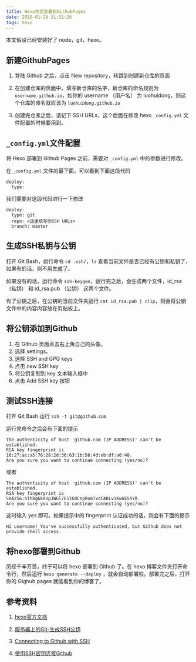 ```yaml
---
title: Hexo免密部署到GithubPages
date: 2018-01-28 21:51:26
tags: hexo
---
```


本文假设已经安装好了 node，git，hexo。

## 新建GithubPages

1. 登陆 Github 之后，点击 New repository，转跳到创建新仓库的页面

2. 在创建仓库的页面中，填写新仓库的名字，新仓库的命名规则为 `username.github.io`，如你的 username （用户名） 为 luohuidong，则这个仓库的命名就应该为 `luohuidong.github.io`

3. 创建完仓库之后，请记下 SSH URLs，这个后面在修改 hexo `_config.yml` 文件配置的时候要用到。

## `_config.yml`文件配置

将 Hexo 部署到 Github Pages 之前，需要对 `_config.yml` 中的参数进行修改。

在 `_config.yml` 文件的最下面，可以看到下面这段代码

```
deploy:
  type:
```

我们需要对这段代码进行一下修改

```
deploy:
  type: git
  repo: <这里填写你SSH URLs>
  branch: master
```

## 生成SSH私钥与公钥

打开 Git Bash，运行命令 `cd .ssh/`，`ls` 查看当前文件是否已经有公钥和私钥了，如果有的话，则不用生成了。

如果没有的话，运行命令 `ssh-keygen`，运行完之后，会生成两个文件，id_rsa （私钥） 和 id_rsa.pub （公钥） 这两个文件。

有了公钥之后，在公钥的当前文件夹运行 `cat id_rsa.pub | clip`，则会将公钥文件中的内容内容放在剪贴板上。

## 将公钥添加到Github

1. 在 Github 页面点击右上角自己的头像。
1. 选择 settings。
1. 选择 SSH and GPG keys
1. 点击 new SSH key
1. 将公钥复制到 key 文本输入框中
1. 点击 Add SSH key 按钮

## 测试SSH连接

打开 Git Bash 运行 `ssh -t git@github.com`

运行完命令之后会有下面的提示

```
The authenticity of host 'github.com (IP ADDRESS)' can't be established.
RSA key fingerprint is 16:27:ac:a5:76:28:2d:36:63:1b:56:4d:eb:df:a6:48.
Are you sure you want to continue connecting (yes/no)?
```

或者

```
The authenticity of host 'github.com (IP ADDRESS)' can't be established.
RSA key fingerprint is SHA256:nThbg6kXUpJWGl7E1IGOCspRomTxdCARLviKw6E5SY8.
Are you sure you want to continue connecting (yes/no)?
```

这时输入 yes 即可。如果提示中的 fingerprint 认证成功的话，则会有下面的提示

```
Hi username! You've successfully authenticated, but Github does not
provide shell access.
```

## 将hexo部署到Github

历经千辛万苦，终于可以将 hexo 部署到 Github 了。在 hexo 博客文件夹打开命令行，然后运行 `hexo generate --deploy` ，就会自动部署啦。部署完之后，打开你的 Gighub pages 就能看到你的博客了。

## 参考资料

1. [hexo官方文档](https://hexo.io/docs/)

1. [服务器上的Git-生成SSH公钥](https://git-scm.com/book/zh/v1/%E6%9C%8D%E5%8A%A1%E5%99%A8%E4%B8%8A%E7%9A%84-Git-%E7%94%9F%E6%88%90-SSH-%E5%85%AC%E9%92%A5)

1. [Connecting to Github with SSH](https://help.github.com/articles/connecting-to-github-with-ssh/)

1. [使用SSH密钥连接Github](https://www.xuanfengge.com/using-ssh-key-link-github-photo-tour.html)
